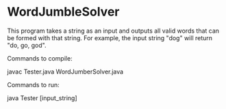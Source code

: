 WordJumbleSolver
================
This program takes a string as an input and outputs all valid words that can be formed with that string.
For example, the input string "dog" will return "do, go, god".

Commands to compile:

javac Tester.java WordJumberSolver.java

Commands to run:

java Tester [input_string]
